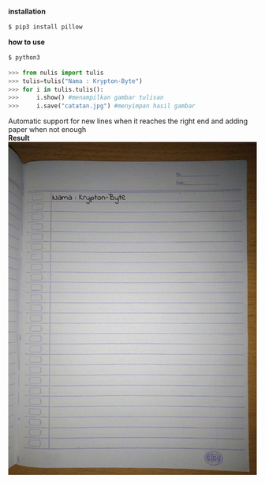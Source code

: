 <b> installation</b>
```bash
$ pip3 install pillow
```
<b> how to use</b>
```bash
$ python3
```
```python
>>> from nulis import tulis
>>> tulis=tulis("Nama : Krypton-Byte")
>>> for i in tulis.tulis():
>>>     i.show() #menampilkan gambar tulisan
>>>     i.save("catatan.jpg") #menyimpan hasil gambar
```
Automatic support for new lines when it reaches the right end and adding paper when not enough<br>
<b>Result</b><br>
<img src="catatan.jpg">
